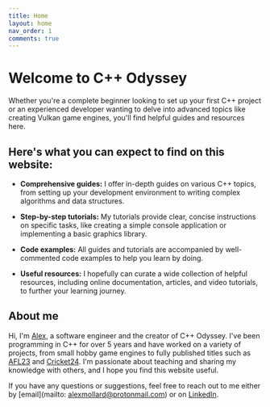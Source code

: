 ```yaml
---
title: Home
layout: home
nav_order: 1
comments: true
---
```


# Welcome to C++ Odyssey

Whether you're a complete beginner looking to set up your first C++ project or an experienced developer wanting to delve into advanced topics like creating Vulkan game engines, you'll find helpful guides and resources here.

## Here's what you can expect to find on this website:

* **Comprehensive guides:** I offer in-depth guides on various C++ topics, from setting up your development environment to writing complex algorithms and data structures.

* **Step-by-step tutorials:** My tutorials provide clear, concise instructions on specific tasks, like creating a simple console application or implementing a basic graphics library.

* **Code examples:** All guides and tutorials are accompanied by well-commented code examples to help you learn by doing.

* **Useful resources:** I hopefully can curate a wide collection of helpful resources, including online documentation, articles, and video tutorials, to further your learning journey.

## About me

Hi, I'm [Alex](https://www.linkedin.com/in/alex-mollard/), a software engineer and the creator of C++ Odyssey. I've been programming in C++ for over 5 years and have worked on a variety of projects, from small hobby game engines to fully published titles such as [AFL23](https://www.bigant.com/all-game-list/afl-23/) and [Cricket24](https://www.ign.com/games/cricket-24). I'm passionate about teaching and sharing my knowledge with others, and I hope you find this website useful.

If you have any questions or suggestions, feel free to reach out to me either by [email](mailto: <alexmollard@protonmail.com>) or on [LinkedIn](https://www.linkedin.com/in/alex-mollard/).
